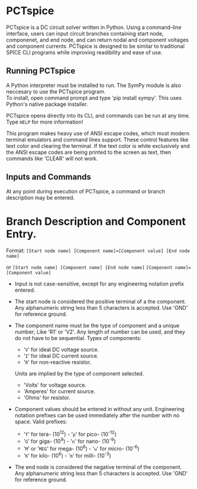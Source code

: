 # PCTspice
PCTspice is a DC circuit solver written in Python. 
Using a command-line interface, users can input circuit branches containing start node, componenet, and end node, and can return nodal and component voltages and component currents.
PCTspice is designed to be similar to traditional SPICE CLI programs while improving readibility and ease of use.

## Running PCTspice
A Python interpreter must be installed to run.  The SymPy module is also neccesary to use the PCTspice program.  
To install, open command prompt and type 'pip install sympy'.  This uses Python's native package installer.

PCTspice opens directly into its CLI, and commands can be run at any time.  Type `HELP` for more information!

This program makes heavy use of ANSI escape codes, which most modern terminal emulators and command lines support.
These control features like text color and clearing the terminal.  If the text color is white exclusively and the ANSI escape codes are being printed to the screen as text, then commands like 'CLEAR' will not work.


## Inputs and Commands
At any point during execution of PCTspice, a command or branch description may be entered.

# Branch Description and Component Entry.
Format:     `[Start node name] [Component name]=[Component value] [End node name]`

  or        `[Start node name] [Component name] [End node name]`
            `[Component name]=[Component value]`
       
-  Input is not case-sensitive, except for any engineering notation prefix entered.
-  The start node is considered the positive terminal of a the component.  Any alphanumeric string less than 5 characters is accepted.  Use 'GND' for reference ground.
-  The component name must be the type of component and a unique number; Like 'R1' or 'V2'.  Any length of number can be used, and they do not have to be sequential.
   Types of components:
      - '`V`' for ideal DC voltage source.
      - '`I`' for ideal DC current source.
      - '`R`' for non-reactive resistor.
   
   Units are implied by the type of component selected.
      - 'Volts' for voltage source.
      - 'Amperes' for current source.
      - 'Ohms' for resistor.
     
-   Component values should be entered in without any unit.
    Engineering notation prefixes can be used immediately after the number with no space.
    Valid prefixes:
    - '`T`' for tera- (10<sup>12</sup>)               - '`p`' for pico- (10<sup>-12</sup>)
    - '`G`' for giga- (10<sup>9</sup>)                - '`n`' for nano- (10<sup>-9</sup>)
    - '`M`' or '`MEG`' for mega- (10<sup>6</sup>)     - '`u`' for micro- (10<sup>-6</sup>)
    - '`K`' for kilo- (10<sup>6</sup>)                - '`m`' for milli- (10<sup>-3</sup>)        
  
-   The end node is considered the negative terminal of the component.  Any alphanumeric string less than 5 characters is accepted.  Use 'GND' for reference ground.
